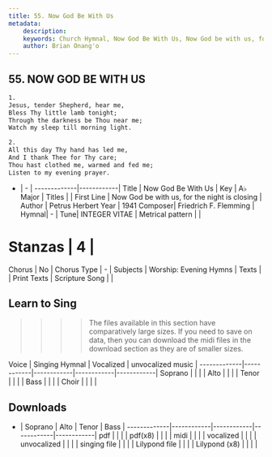 ```yaml
---
title: 55. Now God Be With Us
metadata:
    description: 
    keywords: Church Hymnal, Now God Be With Us, Now God be with us, for the night is closing, 
    author: Brian Onang'o
---
```



## 55. NOW GOD BE WITH US

```txt
1.
Jesus, tender Shepherd, hear me,
Bless Thy little lamb tonight;
Through the darkness be Thou near me;
Watch my sleep till morning light.

2.
All this day Thy hand has led me,
And I thank Thee for Thy care;
Thou hast clothed me, warmed and fed me;
Listen to my evening prayer.

```

- |   -  |
-------------|------------|
Title | Now God Be With Us |
Key | A♭ Major |
Titles |  |
First Line | Now God be with us, for the night is closing |
Author | Petrus Herbert
Year | 1941
Composer| Friedrich F. Flemming |
Hymnal|  - |
Tune| INTEGER VITAE |
Metrical pattern | |
# Stanzas | 4 |
Chorus | No |
Chorus Type | - |
Subjects | Worship: Evening Hymns |
Texts |  |
Print Texts | 
Scripture Song |  |
  
## Learn to Sing

>>>> The files available in this section have comparatively large sizes. If you need to save on data, then you can download the midi files in the download section as they are of smaller sizes.

Voice |  Singing Hymnal | Vocalized | unvocalized music |
-------------|------------|------------|------------|------------|
Soprano | | | |
Alto | | | |
Tenor | | | |
Bass | | | |
Choir | | | |

## Downloads

- |  Soprano | Alto | Tenor | Bass |
-------------|------------|------------|------------|------------|
pdf | | | |
pdf(x8) | | | |
midi | | | |
vocalized | | | |
unvocalized | | | |
singing file | | | |
Lilypond file | | | |
Lilypond (x8) | | | |
  